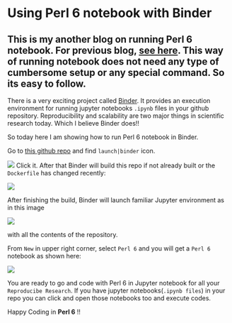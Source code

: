 # Using Perl 6 notebook with Binder #

This is my another blog on running Perl 6 notebook. For previous blog,
[see
here](https://sumdoc.wordpress.com/2017/09/06/how-to-run-perl-6-notebook/).
This way of running notebook does not need any type of cumbersome setup or any special
command. So its easy to follow.
---

There is a very exciting project called
[Binder](https://mybinder.org/). It provides an execution environment
for running jupyter notebooks `.ipynb` files in your github repository.
Reproducibility and scalability are two major things in scientific
research today. Which I believe Binder does!!


So today here I am showing how to run Perl 6 notebook in Binder.

Go to [this github repo](https://github.com/sumandoc/Perl-6-notebook)
and find `launch|binder` icon.

![](https://i.imgur.com/aaixnG7.png)
Click it.
After that Binder will build this repo if not already built or the
`Dockerfile` has changed recently:

![](https://i.imgur.com/T1zNR5m.png)


After finishing the build, Binder will launch familiar Jupyter
environment as in this image

![](https://i.imgur.com/UrBUR4V.png)

with all the contents of the repository.

From `New` in upper right corner, select `Perl 6` and you will get a
`Perl 6` notebook as shown here:

![](https://i.imgur.com/X3CgDE1.png)

You are ready to go and code with Perl 6 in Jupyter notebook for all
your `Reproducibe Research`.
If you have jupyter notebooks(`.ipynb files`) in your repo you can
click and open those notebooks too and execute codes.

Happy Coding in **Perl 6** 
!!


